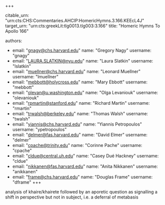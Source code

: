 +++


citable_urn: "urn:cts:CHS:Commentaries.AHCIP:HomericHymns.3.166.KEEcL4J"
target_urn: "urn:cts:greekLit:tlg0013.tlg003:3.166"
title: "Homeric Hymns To Apollo 166"

authors:
- email: "gnagy@chs.harvard.edu"
  name: "Gregory Nagy"
  username: "gnagy"
- email: "LAURA.SLATKIN@nyu.edu"
  name: "Laura Slatkin"
  username: "lslatkin"
- email: "muellner@chs.harvard.edu"
  name: "Leonard Muellner"
  username: "lmuellner"
- email: "mebbott@holycross.edu"
  name: "Mary Ebbott"
  username: "mebbott"
- email: "olevan@u.washington.edu"
  name: "Olga Levaniouk"
  username: "olevaniouk"
- email: "rpmartin@stanford.edu"
  name: "Richard Martin"
  username: "rmartin"
- email: "trwalsh@berkeley.edu"
  name: "Thomas Walsh"
  username: "twalsh"
- email: "yiannis@chs.harvard.edu"
  name: "Yiannis Petropoulos"
  username: "ypetropoulos"
- email: "delmer@fas.harvard.edu"
  name: "David Elmer"
  username: "delmer"
- email: "cpache@trinity.edu"
  name: "Corinne Pache"
  username: "cpache"
- email: "cldue@central.uh.edu"
  name: "Casey Dué Hackney"
  username: "cldue"
- email: "nikkanen@fas.harvard.edu"
  name: "Anita Nikkanen"
  username: "anikkanen"
- email: "frame@chs.harvard.edu"
  name: "Douglas Frame"
  username: "dframe"
+++

<p>analysis of khaire/khairete followed by an aporetic question as signalling a shift in perspective but not in subject, i.e. a deferral of metabasis</p>